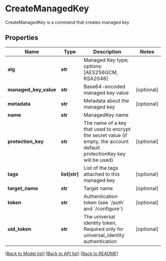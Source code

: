 # CreateManagedKey

CreateManagedKey is a command that creates managed key
## Properties
Name | Type | Description | Notes
------------ | ------------- | ------------- | -------------
**alg** | **str** | Managed Key type; options: [AES256GCM, RSA2048] | 
**managed_key_value** | **str** | Base64-encoded managed key value | [optional] 
**metadata** | **str** | Metadata about the managed key | [optional] 
**name** | **str** | ManagedKey name | 
**protection_key** | **str** | The name of a key that used to encrypt the secret value (if empty, the account default protectionKey key will be used) | [optional] 
**tags** | **list[str]** | List of the tags attached to this managed key | [optional] 
**target_name** | **str** | Target name | [optional] 
**token** | **str** | Authentication token (see &#x60;/auth&#x60; and &#x60;/configure&#x60;) | [optional] 
**uid_token** | **str** | The universal identity token, Required only for universal_identity authentication | [optional] 

[[Back to Model list]](../README.md#documentation-for-models) [[Back to API list]](../README.md#documentation-for-api-endpoints) [[Back to README]](../README.md)



